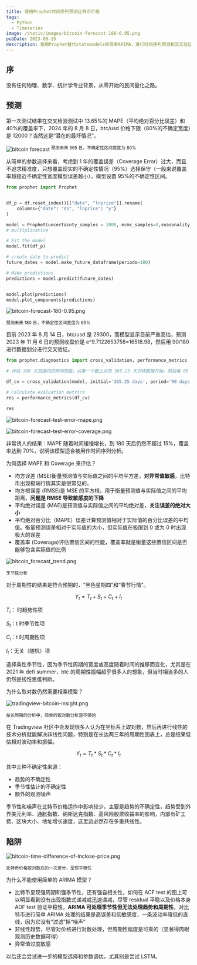```yaml
---
title: 使用Prophet时间序列预测比特币价格
tags:
  - Python
  - Timeseries
image: /static/images/bitcoin-forecast-180-0.95.png
pubDate: 2023-08-15
description: 使用Prophet替代statsmodels的简单ARIMA，进行时间序列预测和交叉验证
---
```


## 序

没有任何物理、数学、统计学专业背景，从零开始的民间量化之路。

## 预测

第一次测试结果在交叉检验测试中 13.65%的 MAPE（平均绝对百分比误差）和 40%的覆盖率下，2024 年的 8 月 8 日，btc/usd 价格下限（80%的不确定宽度）是 12000？当然这是“潜在的最坏情况”。

![bitcoin forecast](/static/images/bitcoin-forecast.png)
<sup>预测未来 365 日，不确定性区间宽度为 80%</sup>

从简单的参数选择来看，考虑到 1 年的覆盖误差（Coverage Error）过大，而且不追求精准度，只想覆盖现实的不确定性情况（95%）选择保守（一般来说覆盖率越接近不确定性宽度模型误差越小），模型设置 95%的不确定性区间。

```py
from prophet import Prophet


df_p = df.reset_index()[["date", "lnprice"]].rename(
    columns={"date": "ds", "lnprice": "y"}
)

model = Prophet(uncertainty_samples = 1000, mcmc_samples=0,seasonality_mode="multiplicative", interval_width= 0.95)
# multiplicative

# Fit the model
model.fit(df_p)

# create date to predict
future_dates = model.make_future_dataframe(periods=180)

# Make predictions
predictions = model.predict(future_dates)


model.plot(predictions)
model.plot_components(predictions)
```

![bitcoin-forecast-180-0.95.png](/static/images/bitcoin-forecast-180-0.95.png)

<sup>预测未来 180 日，不确定性区间宽度为 95%</sup>

目前 2023 年 8 月 14 日，btc/usd 是 29300，而模型显示目前严重高估，预测 2023 年 11 月 6 日的预测收盘价是 e^9.7122653758=16518.98，然后用 90/180 进行数据划分进行交叉验证。

```py
from prophet.diagnostics import cross_validation, performance_metrics

# 评估 180 天范围内的预测性能，从第一个截止点的 365.25 天训练数据开始，然后每 60 天进行一次预测

df_cv = cross_validation(model, initial='365.25 days', period='90 days', horizon = '180 days')

# Calculate evaluation metrics
res = performance_metrics(df_cv)

res
```

![bitcoin-forecast-test-error-mape.png](/static/images/bitcoin-forecast-test-error-mape.png)

![bitcoin-forecast-test-error-coverage.png](/static/images/bitcoin-forecast-test-error-coverage.png)

非常诱人的结果：MAPE 随着时间缓慢增长，到 180 天后仍然不超过 15%，覆盖率达到 70%，说明该模型适合被用作时间序列分析。

为何选择 MAPE 和 Coverage 来评估？

- 均方误差 (MSE)衡量预测值与实际值之间的平均平方差，**对异常值敏感**，比特币出现极端行情其实是很常见的。
- 均方根误差 (RMSE)是 MSE 的平方根，用于衡量预测值与实际值之间的平均距离，**问题是 RMSE 导致敏感度的下降**
- 平均绝对误差 (MAE)是预测值与实际值之间的平均绝对差，**关注误差的绝对大小**
- 平均绝对百分比（MAPE）误差计算预测值相对于实际值的百分比误差的平均值。衡量预测误差相对于实际值的大小，但实际值在极限到 0 或为 0 时出现极大的误差
- 覆盖率 (Coverage)评估置信区间的性能，覆盖率就是衡量这些置信区间是否能够包含实际值的比例

![bitcoin_forecast_trend.png](/static/images/bitcoin_forecast_trend.png)

<sup>季节性分析</sup>

对于周期性的结果是符合预期的，“黑色星期四”和“春节行情”。

$$
Y_t = T_t + S_t  + C_t + I_t
$$

$T_i$： 时趋势性项

$S_t$：t 时季节性项

$C_i$：t 时周期性项

$I_t$：无关（随机）项

选择乘性季节性，因为季节性周期的宽度或高度随着时间的推移而变化，尤其是在 2021 年 defi summer，btc 的周期性振幅超乎很多人的想象，但当时相当多的人仍然是线性思维判断。

为什么取对数仍然需要相乘模型？

![tradingview-bitcoin-insight.png](/static/images/tradingview-bitcoin-insight.png)

<sup>在长周期的分析中，简单的取对数分析是不够的</sup>

在 Tradingview 社区中会发现很多人认为在坐标系上取对数，然后再进行线性的技术分析就能解决非线性问题，特别是在长达两三年的周期性图表上，总是结果低估相对波动率和振幅。

$$
Y_t = T_t * S_t  * C_t * I_t
$$

其中三种不确定性来源：

- 趋势的不确定性
- 季节性估计的不确定性
- 额外的观测噪声

季节性和噪声在比特币价格运作中影响较少，主要是趋势的不确定性，趋势受到外界美元利率、通胀指数、纳斯达克指数、高风险股票收益率的影响，内部有矿工费、区块大小、地址增长速度，这里边必然存在多重共线性。

## 陷阱

![bitcoin-time-difference-of-lnclose-price.png](/static/images/bitcoin-time-difference-of-lnclose-price.png)

<sup>比特币价格取对数后的一次差分，呈现平稳性</sup>

为什么不能使用简单的 ARIMA 模型？

- 比特币呈现强周期和强季节性，还有强自相关性，如何在 ACF test 的图上可以明显看到没有出现指数式递减或迅速递减，尽管 residual 平稳以及价格本身 ADF test 验证平稳性，**ARIMA 可处理季节性但无法处理趋势和周期性**，对比特币进行简单 ARIMA 处理的结果是高误差和低敏感度，一条波动率降低的直线，因为它没有“过滤”掉“噪声”
- 非线性趋势，尽管对价格进行对数处理，但周期性幅度是可乘的（显著得肉眼观测历史数据可得）
- 异常值过度敏感

以后还会尝试进一步的模型选择和参数调优，尤其别是尝试 LSTM。
